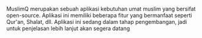 MuslimQ merupakan sebuah aplikasi kebutuhan umat muslim yang bersifat open-source. Aplikasi ini memiliki beberapa fitur yang bermanfaat seperti Qur'an, Shalat, dll. Aplikasi ini sedang dalam tahap pengembangan, jadi untuk penjelasan lebih lanjut akan segera datang

